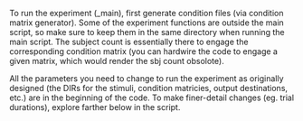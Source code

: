 To run the experiment (_main), first generate condition files (via condition matrix generator). Some of the experiment functions are outside the main script, so make sure to keep them in the same directory when running the main script. The subject count is essentially there to engage the corresponding condition matrix (you can hardwire the code to engage a given matrix, which would render the sbj count obsolote).    

All the parameters you need to change to run the experiment as originally designed (the DIRs for the stimuli, condition matricies, output destinations, etc.) are in the beginning of the code. To make finer-detail changes (eg. trial durations), explore farther below in the script.   
